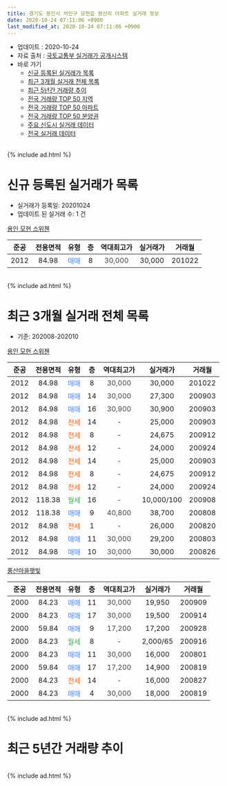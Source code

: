 ```yaml
---
title: 경기도 용인시 처인구 모현읍 왕산리 아파트 실거래 정보
date: 2020-10-24 07:11:06 +0900
last_modified_at: 2020-10-24 07:11:06 +0900
---
```


* 업데이트 : 2020-10-24
* 자료 출처 : [국토교통부 실거래가 공개시스템](http://rt.molit.go.kr)
* 바로 가기
    * [신규 등록된 실거래가 목록](#신규-등록된-실거래가-목록)
    * [최근 3개월 실거래 전체 목록](#최근-3개월-실거래-전체-목록)
    * [최근 5년간 거래량 추이](#최근-5년간-거래량-추이)
    * [전국 거래량 TOP 50 지역](https://inasie.github.io/apt-trade-info/최근-3개월-전국에서-가장-거래가-많이-발생한-지역)
    * [전국 거래량 TOP 50 아파트](https://inasie.github.io/apt-trade-info/최근-3개월-전국에서-가장-거래가-많이-발생한-아파트)
    * [전국 거래량 TOP 50 분양권](https://inasie.github.io/apt-trade-info/최근-3개월-전국에서-가장-거래가-많이-발생한-분양권)
    * [주요 신도시 실거래 데이터](https://inasie.github.io/apt-trade-info/주요-신도시)
    * [전국 실거래 데이터](https://inasie.github.io/apt-trade-info/전국)
<br>
{% include ad.html %}
<br>

# 신규 등록된 실거래가 목록
* 실거래가 등록일: 20201024
* 업데이트 된 실거래 수: 1 건


[용인 모현 스위첸](https://search.naver.com/search.naver?query=%EA%B2%BD%EA%B8%B0%EB%8F%84+%EC%9A%A9%EC%9D%B8%EC%8B%9C+%EC%B2%98%EC%9D%B8%EA%B5%AC+%EB%AA%A8%ED%98%84%EC%9D%8D+%EC%99%95%EC%82%B0%EB%A6%AC+%EC%9A%A9%EC%9D%B8+%EB%AA%A8%ED%98%84+%EC%8A%A4%EC%9C%84%EC%B2%B8)

|준공|전용면적|유형|층|역대최고가|실거래가|거래월|
|:---:|:---:|:---:|:---:|:---:|:---:|:---:|
|2012|84.98|<span style="color:#4285f3">매매</span>|8|<span style="color:#444444">30,000</span>|30,000|201022|


<br>
{% include ad.html %}
<br>

# 최근 3개월 실거래 전체 목록
* 기준: 202008-202010


[용인 모현 스위첸](https://search.naver.com/search.naver?query=%EA%B2%BD%EA%B8%B0%EB%8F%84+%EC%9A%A9%EC%9D%B8%EC%8B%9C+%EC%B2%98%EC%9D%B8%EA%B5%AC+%EB%AA%A8%ED%98%84%EC%9D%8D+%EC%99%95%EC%82%B0%EB%A6%AC+%EC%9A%A9%EC%9D%B8+%EB%AA%A8%ED%98%84+%EC%8A%A4%EC%9C%84%EC%B2%B8)

|준공|전용면적|유형|층|역대최고가|실거래가|거래월|
|:---:|:---:|:---:|:---:|:---:|:---:|:---:|
|2012|84.98|<span style="color:#4285f3">매매</span>|8|<span style="color:#444444">30,000</span>|30,000|201022|
|2012|84.98|<span style="color:#4285f3">매매</span>|14|<span style="color:#444444">30,000</span>|27,300|200903|
|2012|84.98|<span style="color:#4285f3">매매</span>|16|<span style="color:#444444">30,900</span>|30,900|200903|
|2012|84.98|<span style="color:#ff5a00">전세</span>|14|<span style="color:#444444">-</span>|25,000|200903|
|2012|84.98|<span style="color:#ff5a00">전세</span>|8|<span style="color:#444444">-</span>|24,675|200912|
|2012|84.98|<span style="color:#ff5a00">전세</span>|12|<span style="color:#444444">-</span>|24,000|200924|
|2012|84.98|<span style="color:#ff5a00">전세</span>|14|<span style="color:#444444">-</span>|25,000|200903|
|2012|84.98|<span style="color:#ff5a00">전세</span>|8|<span style="color:#444444">-</span>|24,675|200912|
|2012|84.98|<span style="color:#ff5a00">전세</span>|12|<span style="color:#444444">-</span>|24,000|200924|
|2012|118.38|<span style="color:#34a853">월세</span>|16|<span style="color:#444444">-</span>|10,000/100|200908|
|2012|118.38|<span style="color:#4285f3">매매</span>|9|<span style="color:#444444">40,800</span>|38,700|200808|
|2012|84.98|<span style="color:#ff5a00">전세</span>|1|<span style="color:#444444">-</span>|26,000|200820|
|2012|84.98|<span style="color:#4285f3">매매</span>|11|<span style="color:#444444">30,000</span>|29,200|200803|
|2012|84.98|<span style="color:#4285f3">매매</span>|10|<span style="color:#444444">30,000</span>|30,000|200826|

[풍산마을햇빛](https://search.naver.com/search.naver?query=%EA%B2%BD%EA%B8%B0%EB%8F%84+%EC%9A%A9%EC%9D%B8%EC%8B%9C+%EC%B2%98%EC%9D%B8%EA%B5%AC+%EB%AA%A8%ED%98%84%EC%9D%8D+%EC%99%95%EC%82%B0%EB%A6%AC+%ED%92%8D%EC%82%B0%EB%A7%88%EC%9D%84%ED%96%87%EB%B9%9B)

|준공|전용면적|유형|층|역대최고가|실거래가|거래월|
|:---:|:---:|:---:|:---:|:---:|:---:|:---:|
|2000|84.23|<span style="color:#4285f3">매매</span>|11|<span style="color:#444444">30,000</span>|19,950|200909|
|2000|84.23|<span style="color:#4285f3">매매</span>|17|<span style="color:#444444">30,000</span>|19,500|200914|
|2000|59.84|<span style="color:#4285f3">매매</span>|9|<span style="color:#444444">17,200</span>|17,200|200928|
|2000|84.23|<span style="color:#34a853">월세</span>|8|<span style="color:#444444">-</span>|2,000/65|200916|
|2000|84.23|<span style="color:#4285f3">매매</span>|11|<span style="color:#444444">30,000</span>|16,000|200801|
|2000|59.84|<span style="color:#4285f3">매매</span>|17|<span style="color:#444444">17,200</span>|14,900|200819|
|2000|84.23|<span style="color:#ff5a00">전세</span>|14|<span style="color:#444444">-</span>|16,000|200827|
|2000|84.23|<span style="color:#4285f3">매매</span>|4|<span style="color:#444444">30,000</span>|18,000|200819|


<br>
{% include ad.html %}
<br>

# 최근 5년간 거래량 추이


<div style="width:100%;">
    <canvas id="deal_progress" height="200"></canvas>
</div>

<script>
new Chart(document.getElementById("deal_progress"), {
    type: 'line',
    data: {
        labels: ['201510','201511','201512','201601','201602','201603','201604','201605','201606','201607','201608','201609','201610','201611','201612','201701','201702','201703','201704','201705','201706','201707','201708','201709','201710','201711','201712','201801','201802','201803','201804','201805','201806','201807','201808','201809','201810','201811','201812','201901','201902','201903','201904','201905','201906','201907','201908','201909','201910','201911','201912','202001','202002','202003','202004','202005','202006','202007','202008','202009','202010'],
        datasets: [{
            label: '매매',
            pointRadius: 1,
            data: [1, 3, 5, 4, 4, 2, 2, 7, 2, 5, 4, 8, 5, 2, 2, 4, 3, 2, 2, 4, 8, 6, 0, 2, 1, 2, 0, 0, 2, 3, 3, 1, 3, 2, 2, 1, 4, 1, 1, 0, 2, 2, 1, 2, 1, 1, 0, 0, 2, 3, 1, 3, 2, 3, 1, 6, 7, 11, 6, 5, 1],
            borderColor: "rgba(255, 201, 14, 1)",
            backgroundColor: "rgba(255, 201, 14, 0.5)",
            fill: false,
            lineTension: 0
        },{
            label: '전월세',
            pointRadius: 1,
            data: [0, 3, 3, 6, 1, 5, 3, 4, 6, 4, 2, 7, 2, 3, 1, 5, 4, 5, 3, 3, 5, 7, 4, 6, 3, 3, 4, 4, 1, 5, 0, 4, 2, 4, 2, 4, 6, 0, 1, 2, 1, 6, 1, 4, 3, 2, 2, 3, 6, 1, 2, 3, 5, 3, 2, 7, 3, 2, 2, 8, 0],
            borderColor: "rgba(0, 141, 185, 1)",
            backgroundColor: "rgba(0, 141, 185, 0.5)",
            fill: false,
            lineTension: 0
        }
        ]
    },
    options: {
        responsive: true,
        title: {
            display: false
        },
        tooltips: {
            mode: 'index',
            intersect: false
        },
        hover: {
            mode: 'nearest',
            intersect: true
        },
        scales: {
            xAxes: [{
                display: true,
                scaleLabel: {
                    display: true,
                    labelString: '년/월'
                }
            }],
            yAxes: [{
                display: true,
                ticks: {
                    suggestedMin: 0,
                },
                scaleLabel: {
                    display: true,
                    labelString: '실거래 수'
                }
            }]
        }
    }
});

</script>


<br>
{% include ad.html %}
<br>

